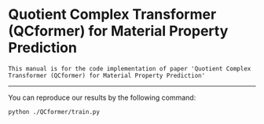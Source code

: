 Quotient Complex Transformer (QCformer) for Material Property Prediction 
====
    This manual is for the code implementation of paper 'Quotient Complex Transformer (QCformer) for Material Property Prediction'
    
****

You can reproduce our results by the following command:
```linux
python ./QCformer/train.py
```
